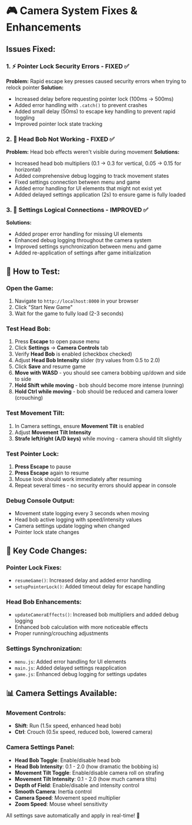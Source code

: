 # 🎮 Camera System Fixes & Enhancements

## Issues Fixed:

### 1. ⚡ **Pointer Lock Security Errors** - FIXED ✅
**Problem:** Rapid escape key presses caused security errors when trying to relock pointer
**Solution:** 
- Increased delay before requesting pointer lock (100ms → 500ms)
- Added error handling with `.catch()` to prevent crashes
- Added small delay (50ms) to escape key handling to prevent rapid toggling
- Improved pointer lock state tracking

### 2. 🎥 **Head Bob Not Working** - FIXED ✅
**Problem:** Head bob effects weren't visible during movement
**Solutions:**
- Increased head bob multipliers (0.1 → 0.3 for vertical, 0.05 → 0.15 for horizontal)
- Added comprehensive debug logging to track movement states
- Fixed settings connection between menu and game
- Added error handling for UI elements that might not exist yet
- Added delayed settings application (2s) to ensure game is fully loaded

### 3. 🔗 **Settings Logical Connections** - IMPROVED ✅
**Solutions:**
- Added proper error handling for missing UI elements
- Enhanced debug logging throughout the camera system
- Improved settings synchronization between menu and game
- Added re-application of settings after game initialization

## 🧪 How to Test:

### **Open the Game:**
1. Navigate to `http://localhost:8000` in your browser
2. Click "Start New Game"
3. Wait for the game to fully load (2-3 seconds)

### **Test Head Bob:**
1. Press **Escape** to open pause menu
2. Click **Settings** → **Camera Controls** tab
3. Verify **Head Bob** is enabled (checkbox checked)
4. Adjust **Head Bob Intensity** slider (try values from 0.5 to 2.0)
5. Click **Save** and resume game
6. **Move with WASD** - you should see camera bobbing up/down and side to side
7. **Hold Shift while moving** - bob should become more intense (running)
8. **Hold Ctrl while moving** - bob should be reduced and camera lower (crouching)

### **Test Movement Tilt:**
1. In Camera settings, ensure **Movement Tilt** is enabled
2. Adjust **Movement Tilt Intensity** 
3. **Strafe left/right (A/D keys)** while moving - camera should tilt slightly

### **Test Pointer Lock:**
1. **Press Escape** to pause
2. **Press Escape** again to resume
3. Mouse look should work immediately after resuming
4. Repeat several times - no security errors should appear in console

### **Debug Console Output:**
- Movement state logging every 3 seconds when moving
- Head bob active logging with speed/intensity values
- Camera settings update logging when changed
- Pointer lock state changes

## 🔧 Key Code Changes:

### **Pointer Lock Fixes:**
- `resumeGame()`: Increased delay and added error handling
- `setupPointerLock()`: Added timeout delay for escape handling

### **Head Bob Enhancements:**
- `updateCameraEffects()`: Increased bob multipliers and added debug logging
- Enhanced bob calculation with more noticeable effects
- Proper running/crouching adjustments

### **Settings Synchronization:**
- `menu.js`: Added error handling for UI elements
- `main.js`: Added delayed settings reapplication
- `game.js`: Enhanced debug logging for settings updates

## 📊 Camera Settings Available:

### **Movement Controls:**
- **Shift**: Run (1.5x speed, enhanced head bob)
- **Ctrl**: Crouch (0.5x speed, reduced bob, lowered camera)

### **Camera Settings Panel:**
- **Head Bob Toggle**: Enable/disable head bob
- **Head Bob Intensity**: 0.1 - 2.0 (how dramatic the bobbing is)
- **Movement Tilt Toggle**: Enable/disable camera roll on strafing
- **Movement Tilt Intensity**: 0.1 - 2.0 (how much camera tilts)
- **Depth of Field**: Enable/disable and intensity control
- **Smooth Camera**: Inertia control
- **Camera Speed**: Movement speed multiplier
- **Zoom Speed**: Mouse wheel sensitivity

All settings save automatically and apply in real-time! 🎯 